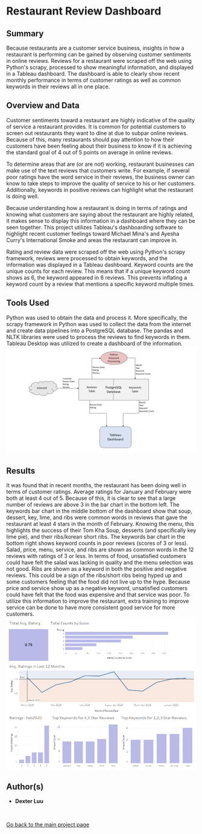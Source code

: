 # Restaurant Review Dashboard

## Summary
  Because restaurants are a customer service business, insights in how a restaurant is performing can be gained by observing customer sentiments in online reviews. Reviews for a restaurant were scraped off the web using Python's scrapy, processed to show meaningful information, and displayed in a Tableau dashboard. The dashboard is able to clearly show recent monthly performance in terms of customer ratings as well as common keywords in their reviews all in one place.

## Overview and Data
  Customer sentiments toward a restaurant are highly indicative of the quality of service a restaurant provides. It is common for potential customers to screen out restaurants they want to dine at due to subpar online reviews. Because of this, many restaurants should pay attention to how their customers have been feeling about their business to know if it is achieving the standard goal of 4 out of 5 points on average in online reviews.

  To determine areas that are (or are not) working, restaurant businesses can make use of the text reviews that customers write. For example, if several poor ratings have the word service in their reviews, the business owner can know to take steps to improve the quality of service to his or her customers. Additionally, keywords in positive reviews can highlight what the restaurant is doing well.

  Because understanding how a restaurant is doing in terms of ratings and knowing what customers are saying about the restaurant are highly related, it makes sense to display this information in a dashboard where they can be seen together. This project utilizes Tableau's dashboarding software to highlight recent customer feelings toward Michael Mina's and Ayesha Curry's International Smoke and areas the restaurant can improve in.

  Rating and review data were scraped off the web using Python's scrapy framework, reviews were processed to obtain keywords, and the information was displayed in a Tableau dashboard. Keyword counts are the unique counts for each review. This means that if a unique keyword count shows as 6, the keyword appeared in 6 reviews. This prevents inflating a keyword count by a review that mentions a specific keyword multiple times. 

## Tools Used
  Python was used to obtain the data and process it. More specifically, the scrapy framework in Python was used to collect the data from the internet and create data pipelines into a PostgreSQL database. The pandas and NLTK libraries were used to process the reviews to find keywords in them. Tableau Desktop was utilized to create a dashboard of the information.
 <img src="RestaurantReviewDataFlow.png" alt="hi" class="inline"/>

## Results
  It was found that in recent months, the restaurant has been doing well in terms of customer ratings. Average ratings for January and February were both at least 4 out of 5. Because of this, it is clear to see that a large number of reviews are above 3 in the bar chart in the bottom left. The keywords bar chart in the middle bottom of the dashboard show that soup, dessert, key, lime, and ribs were common words in reviews that gave the restaurant at least 4 stars in the month of February. Knowing the menu, this highlights the success of their Tom Kha Soup, desserts (and specifically key lime pie), and their ribs/korean short ribs. The keywords bar chart in the bottom right shows keyword counts in poor reviews (scores of 3 or less). Salad, price, menu, service, and ribs are shown as common words in the 12 reviews with ratings of 3 or less. In terms of food, unsatisfied customers could have felt the salad was lacking in quality and the menu selection was not good. Ribs are shown as a keyword in both the positive and negative reviews. This could be a sign of the ribs/short ribs being hyped up and some customers feeling that the food did not live up to the hype. Because price and service show up as a negative keyword, unsatisfied customers could have felt that the food was expensive and that service was poor. To utilize this information to improve the restaurant, extra training to improve service can be done to have more consistent good service for more customers.
<img src="Dashboard.png" alt="hi" class="inline"/>
## Author(s)

* **Dexter Luu**

<br>

[Go back to the main project page](https://dexkluu.github.io/Dexter/)

